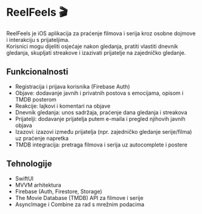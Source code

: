 # ReelFeels 🎬

ReelFeels je iOS aplikacija za praćenje filmova i serija kroz osobne dojmove i interakciju s prijateljima.  
Korisnici mogu dijeliti osjećaje nakon gledanja, pratiti vlastiti dnevnik gledanja, skupljati streakove i izazivati prijatelje na zajedničko gledanje.

## Funkcionalnosti
- Registracija i prijava korisnika (Firebase Auth)
- Objave: dodavanje javnih i privatnih postova s emocijama, opisom i TMDB posterom
- Reakcije: lajkovi i komentari na objave
- Dnevnik gledanja: unos sadržaja, praćenje dana gledanja i streakova
- Prijatelji: dodavanje prijatelja putem e-maila i pregled njihovih javnih objava
- Izazovi: izazovi između prijatelja (npr. zajedničko gledanje serije/filma) uz praćenje napretka
- TMDB integracija: pretraga filmova i serija uz autocomplete i postere

## Tehnologije
- SwiftUI
- MVVM arhitektura
- Firebase (Auth, Firestore, Storage)
- The Movie Database (TMDB) API za filmove i serije
- AsyncImage i Combine za rad s mrežnim podacima
